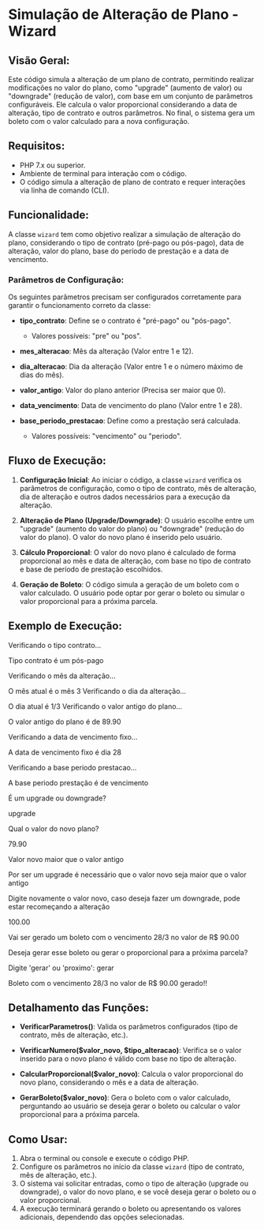 # Simulação de Alteração de Plano - Wizard

## Visão Geral:
Este código simula a alteração de um plano de contrato, permitindo realizar modificações 
no valor do plano, como "upgrade" (aumento de valor) ou "downgrade" (redução de valor), 
com base em um conjunto de parâmetros configuráveis. Ele calcula o valor proporcional considerando 
a data de alteração, tipo de contrato e outros parâmetros. No final, o sistema gera um boleto 
com o valor calculado para a nova configuração.

## Requisitos:
- PHP 7.x ou superior.
- Ambiente de terminal para interação com o código.
- O código simula a alteração de plano de contrato e requer interações via linha de comando (CLI).

## Funcionalidade:
A classe `wizard` tem como objetivo realizar a simulação de alteração do plano, considerando o tipo 
de contrato (pré-pago ou pós-pago), data de alteração, valor do plano, base do período de prestação e a data 
de vencimento.

### Parâmetros de Configuração:
Os seguintes parâmetros precisam ser configurados corretamente para garantir o funcionamento correto da classe:

- **tipo_contrato**: Define se o contrato é "pré-pago" ou "pós-pago".
  - Valores possíveis: "pre" ou "pos".
  
- **mes_alteracao**: Mês da alteração (Valor entre 1 e 12).
  
- **dia_alteracao**: Dia da alteração (Valor entre 1 e o número máximo de dias do mês).
  
- **valor_antigo**: Valor do plano anterior (Precisa ser maior que 0).
  
- **data_vencimento**: Data de vencimento do plano (Valor entre 1 e 28).
  
- **base_periodo_prestacao**: Define como a prestação será calculada.
  - Valores possíveis: "vencimento" ou "periodo".

## Fluxo de Execução:
1. **Configuração Inicial**:
    Ao iniciar o código, a classe `wizard` verifica os parâmetros de configuração, como o tipo de contrato, 
    mês de alteração, dia de alteração e outros dados necessários para a execução da alteração.

2. **Alteração de Plano (Upgrade/Downgrade)**:
    O usuário escolhe entre um "upgrade" (aumento do valor do plano) ou "downgrade" (redução do valor do plano).
    O valor do novo plano é inserido pelo usuário.

3. **Cálculo Proporcional**:
    O valor do novo plano é calculado de forma proporcional ao mês e data de alteração, com base no tipo de contrato 
    e base de período de prestação escolhidos.

4. **Geração de Boleto**:
    O código simula a geração de um boleto com o valor calculado. O usuário pode optar por gerar o boleto 
    ou simular o valor proporcional para a próxima parcela.

## Exemplo de Execução:

Verificando o tipo contrato... 

Tipo contrato é um pós-pago 

Verificando o mês da alteração... 

O mês atual é o mês 3 Verificando o dia da alteração... 

O dia atual é 1/3 Verificando o valor antigo do plano... 

O valor antigo do plano é de 89.90 

Verificando a data de vencimento fixo... 

A data de vencimento fixo é dia 28 

Verificando a base periodo prestacao... 

A base periodo prestação é de vencimento


É um upgrade ou downgrade?

upgrade 

Qual o valor do novo plano?

79.90 

Valor novo maior que o valor antigo 

Por ser um upgrade é necessário que o valor novo seja maior que o valor antigo 

Digite novamente o valor novo, caso deseja fazer um downgrade, pode estar recomeçando a alteração 

100.00


Vai ser gerado um boleto com o vencimento 28/3 no valor de R$ 90.00 

Deseja gerar esse boleto ou gerar o proporcional para a próxima parcela? 

Digite 'gerar' ou 'proximo': gerar

Boleto com o vencimento 28/3 no valor de R$ 90.00 gerado!!


## Detalhamento das Funções:
- **VerificarParametros()**: Valida os parâmetros configurados (tipo de contrato, mês de alteração, etc.).
  
- **VerificarNumero($valor_novo, $tipo_alteracao)**: Verifica se o valor inserido para o novo plano é válido 
  com base no tipo de alteração.

- **CalcularProporcional($valor_novo)**: Calcula o valor proporcional do novo plano, considerando o mês 
  e a data de alteração.

- **GerarBoleto($valor_novo)**: Gera o boleto com o valor calculado, perguntando ao usuário se deseja 
  gerar o boleto ou calcular o valor proporcional para a próxima parcela.

## Como Usar:
1. Abra o terminal ou console e execute o código PHP.
2. Configure os parâmetros no início da classe `wizard` (tipo de contrato, mês de alteração, etc.).
3. O sistema vai solicitar entradas, como o tipo de alteração (upgrade ou downgrade), o valor do novo plano, 
   e se você deseja gerar o boleto ou o valor proporcional.
4. A execução terminará gerando o boleto ou apresentando os valores adicionais, dependendo das opções selecionadas.
